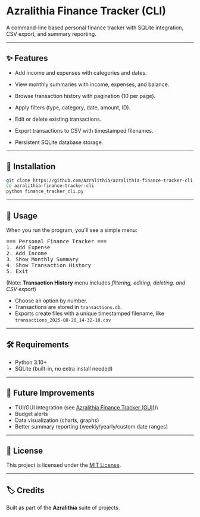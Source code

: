 # Azralithia Finance Tracker (CLI)

A command-line based personal finance tracker with SQLite integration,
CSV export, and summary reporting.

------------------------------------------------------------------------

## ✨ Features

-   Add income and expenses with categories and dates.

-   View monthly summaries with income, expenses, and balance.

-   Browse transaction history with pagination (10 per page).

-   Apply filters (type, category, date, amount, ID).

-   Edit or delete existing transactions.

-   Export transactions to CSV with timestamped filenames.

-   Persistent SQLite database storage.

------------------------------------------------------------------------

## 🚀 Installation

``` bash
git clone https://github.com/Azralithia/azralithia-finance-tracker-cli.git
cd azralithia-finance-tracker-cli
python finance_tracker_cli.py
```

------------------------------------------------------------------------

## 📑 Usage

When you run the program, you'll see a simple menu:
<pre>=== Personal Finance Tracker ===
1. Add Expense
2. Add Income
3. Show Monthly Summary
4. Show Transaction History
5. Exit</pre>

(Note: **Transaction History** menu includes *filtering, editing, deleting, and CSV export*)
-   Choose an option by number.
-   Transactions are stored in `transactions.db`.
-   Exports create files with a unique timestamped filename, like `transactions_2025-08-20_14-32-10.csv`

------------------------------------------------------------------------

## 🛠️ Requirements

-   Python 3.10+
-   SQLite (built-in, no extra install needed)

------------------------------------------------------------------------

## 🔮 Future Improvements

-   TUI/GUI integration (see [Azralithia Finance Tracker
    (GUI)](https://github.com/Azralithia/azralithia-finance-tracker-gui))\
-   Budget alerts
-   Data visualization (charts, graphs)
-   Better summary reporting (weekly/yearly/custom date ranges)

------------------------------------------------------------------------

## 📜 License

This project is licensed under the [MIT License](LICENSE.md).

------------------------------------------------------------------------

## 🏷️ Credits

Built as part of the **Azralithia** suite of projects.
